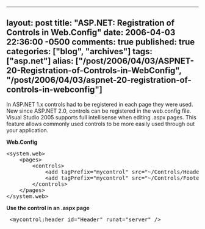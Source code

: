   ---
  layout: post
  title: "ASP.NET: Registration of Controls in Web.Config"
  date: 2006-04-03 22:36:00 -0500
  comments: true
  published: true
  categories: ["blog", "archives"]
  tags: ["asp.net"]
  alias: ["/post/2006/04/03/ASPNET-20-Registration-of-Controls-in-WebConfig", "/post/2006/04/03/aspnet-20-registration-of-controls-in-webconfig"]
  ---
<!-- more -->
<p>In ASP.NET 1.x controls had to be registered in each page they were used. New since ASP.NET 2.0, controls can be registered in the web.config file. Visual Studio 2005 supports full intellisense when editing .aspx pages. This feature allows commonly used controls to be more easily used through out your application.</p>
<p><strong>Web.Config</strong></p>
<pre class="brush: xml; first-line: 1; tab-size: 4; toolbar: false; ">&lt;system.web&gt;
    &lt;pages&gt;
        &lt;controls&gt;
            &lt;add tagPrefix="mycontrol" src="~/Controls/Header.ascx" tagName="header"/&gt;
            &lt;add tagPrefix="mycontrol" src="~/Controls/Footer.ascx" tagName="footer"/&gt;
        &lt;/controls&gt;
    &lt;/pages&gt;
&lt;/system.web&gt;</pre>
<p><strong>Use the control in an .aspx page</strong></p>
<pre class="brush: xml; first-line: 1; tab-size: 4; toolbar: false; "> &lt;mycontrol:header id="Header" runat="server" /&gt;</pre>
